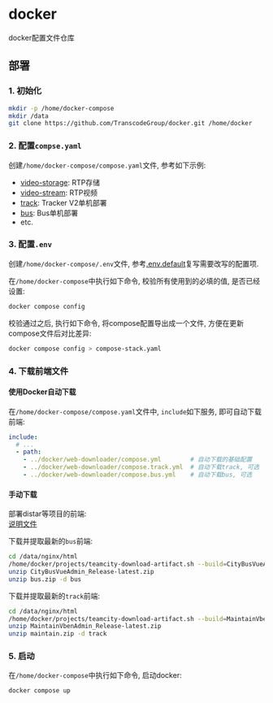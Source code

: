 # docker

docker配置文件仓库

## 部署

### 1. 初始化

```sh
mkdir -p /home/docker-compose
mkdir /data
git clone https://github.com/TranscodeGroup/docker.git /home/docker
```

### 2. 配置`compse.yaml`

创建`/home/docker-compose/compose.yaml`文件, 参考如下示例:

- [video-storage](./examples/video-storage/compose.yaml): RTP存储
- [video-stream](./examples/video-stream/compose.yaml): RTP视频
- [track](./examples/track/compose.yaml): Tracker V2单机部署
- [bus](./examples/bus/compose.yaml): Bus单机部署
- etc.

### 3. 配置`.env`

创建`/home/docker-compose/.env`文件, 参考[.env.default](./.env.default)复写需要改写的配置项.

在`/home/docker-compose`中执行如下命令, 校验所有使用到的必填的值, 是否已经设置:

```sh
docker compose config
```

校验通过之后, 执行如下命令, 将compose配置导出成一个文件, 方便在更新compose文件后对比差异:

```sh
docker compose config > compose-stack.yaml
```

### 4. 下载前端文件

#### 使用Docker自动下载

在`/home/docker-compose/compose.yaml`文件中, `include`如下服务, 即可自动下载前端:

```yaml
include:
  # ...
  - path:
    - ../docker/web-downloader/compose.yml        # 自动下载的基础配置
    - ../docker/web-downloader/compose.track.yml  # 自动下载track, 可选
    - ../docker/web-downloader/compose.bus.yml    # 自动下载bus, 可选
```

#### 手动下载

部署distar等项目的前端:  
[说明文件](projects/README.md)

下载并提取最新的`bus`前端:

```sh
cd /data/nginx/html
/home/docker/projects/teamcity-download-artifact.sh --build=CityBusVueAdmin_Release
unzip CityBusVueAdmin_Release-latest.zip
unzip bus.zip -d bus
```

下载并提取最新的`track`前端:

```sh
cd /data/nginx/html
/home/docker/projects/teamcity-download-artifact.sh --build=MaintainVbenAdmin_Release
unzip MaintainVbenAdmin_Release-latest.zip
unzip maintain.zip -d track
```

### 5. 启动

在`/home/docker-compose`中执行如下命令, 启动docker:

```sh
docker compose up
```
